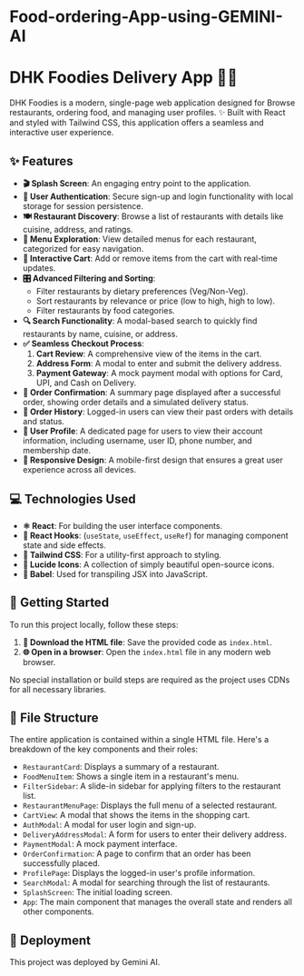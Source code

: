 # Food-ordering-App-using-GEMINI-AI


# DHK Foodies Delivery App 🍔🛵

DHK Foodies is a modern, single-page web application designed for Browse restaurants, ordering food, and managing user profiles. ✨ Built with React and styled with Tailwind CSS, this application offers a seamless and interactive user experience.

## ✨ Features

-   **🎬 Splash Screen**: An engaging entry point to the application.
-   **🔐 User Authentication**: Secure sign-up and login functionality with local storage for session persistence.
-   **🍽️ Restaurant Discovery**: Browse a list of restaurants with details like cuisine, address, and ratings.
-   **📖 Menu Exploration**: View detailed menus for each restaurant, categorized for easy navigation.
-   **🛒 Interactive Cart**: Add or remove items from the cart with real-time updates.
-   **🎛️ Advanced Filtering and Sorting**:
    -   Filter restaurants by dietary preferences (Veg/Non-Veg).
    -   Sort restaurants by relevance or price (low to high, high to low).
    -   Filter restaurants by food categories.
-   **🔍 Search Functionality**: A modal-based search to quickly find restaurants by name, cuisine, or address.
-   **✅ Seamless Checkout Process**:
    1.  **Cart Review**: A comprehensive view of the items in the cart.
    2.  **Address Form**: A modal to enter and submit the delivery address.
    3.  **Payment Gateway**: A mock payment modal with options for Card, UPI, and Cash on Delivery.
-   **🎉 Order Confirmation**: A summary page displayed after a successful order, showing order details and a simulated delivery status.
-   **🧾 Order History**: Logged-in users can view their past orders with details and status.
-   **👤 User Profile**: A dedicated page for users to view their account information, including username, user ID, phone number, and membership date.
-   **📱 Responsive Design**: A mobile-first design that ensures a great user experience across all devices.

## 💻 Technologies Used

-   **⚛️ React**: For building the user interface components.
-   **🎣 React Hooks**: (`useState`, `useEffect`, `useRef`) for managing component state and side effects.
-   **💨 Tailwind CSS**: For a utility-first approach to styling.
-   **🎨 Lucide Icons**: A collection of simply beautiful open-source icons.
-   **🔧 Babel**: Used for transpiling JSX into JavaScript.

## 🚀 Getting Started

To run this project locally, follow these steps:

1.  **💾 Download the HTML file**: Save the provided code as `index.html`.
2.  **🌐 Open in a browser**: Open the `index.html` file in any modern web browser.

No special installation or build steps are required as the project uses CDNs for all necessary libraries.

## 📁 File Structure

The entire application is contained within a single HTML file. Here's a breakdown of the key components and their roles:

-   `RestaurantCard`: Displays a summary of a restaurant.
-   `FoodMenuItem`: Shows a single item in a restaurant's menu.
-   `FilterSidebar`: A slide-in sidebar for applying filters to the restaurant list.
-   `RestaurantMenuPage`: Displays the full menu of a selected restaurant.
-   `CartView`: A modal that shows the items in the shopping cart.
-   `AuthModal`: A modal for user login and sign-up.
-   `DeliveryAddressModal`: A form for users to enter their delivery address.
-   `PaymentModal`: A mock payment interface.
-   `OrderConfirmation`: A page to confirm that an order has been successfully placed.
-   `ProfilePage`: Displays the logged-in user's profile information.
-   `SearchModal`: A modal for searching through the list of restaurants.
-   `SplashScreen`: The initial loading screen.
-   `App`: The main component that manages the overall state and renders all other components.

## 🤖 Deployment

This project was deployed by Gemini AI.
